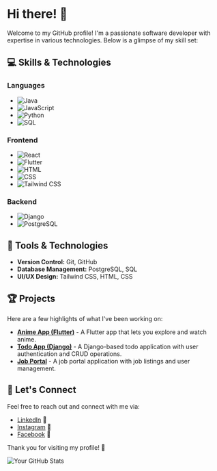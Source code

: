 # Hi there! 👋

Welcome to my GitHub profile! I'm a passionate software developer with expertise in various technologies. Below is a glimpse of my skill set:

## 💻 Skills & Technologies

### Languages
- ![Java](https://img.shields.io/badge/Java-%23E34A86?style=flat&logo=java&logoColor=white)
- ![JavaScript](https://img.shields.io/badge/JavaScript-%23F7DF1C?style=flat&logo=javascript&logoColor=black)
- ![Python](https://img.shields.io/badge/Python-%233B77A8?style=flat&logo=python&logoColor=white)
- ![SQL](https://img.shields.io/badge/SQL-%2307405B?style=flat&logo=sqlite&logoColor=white)

### Frontend
- ![React](https://img.shields.io/badge/React-%23282C34?style=flat&logo=react&logoColor=61DAFB)
- ![Flutter](https://img.shields.io/badge/Flutter-%2302569B?style=flat&logo=flutter&logoColor=white)
- ![HTML](https://img.shields.io/badge/HTML-%23E34F26?style=flat&logo=html5&logoColor=white)
- ![CSS](https://img.shields.io/badge/CSS-%231572B6?style=flat&logo=css3&logoColor=white)
- ![Tailwind CSS](https://img.shields.io/badge/Tailwind%20CSS-%2338B2AC?style=flat&logo=tailwind-css&logoColor=white)

### Backend
- ![Django](https://img.shields.io/badge/Django-%23092E20?style=flat&logo=django&logoColor=white)
- ![PostgreSQL](https://img.shields.io/badge/PostgreSQL-%233C7EBB?style=flat&logo=postgresql&logoColor=white)

## 🔧 Tools & Technologies
- **Version Control:** Git, GitHub
- **Database Management:** PostgreSQL, SQL
- **UI/UX Design:** Tailwind CSS, HTML, CSS

## 🏆 Projects
Here are a few highlights of what I've been working on:

- **[Anime App (Flutter)](https://github.com/pawal-karki/Anime-App-Flutter)** - A Flutter app that lets you explore and watch anime.
- **[Todo App (Django)](https://github.com/pawal-karki/todo_app_django_project)** - A Django-based todo application with user authentication and CRUD operations.
- **[Job Portal](https://github.com/pawal-karki/job_portal)** - A job portal application with job listings and user management.

## 🚀 Let's Connect
Feel free to reach out and connect with me via:

- [LinkedIn](https://www.linkedin.com/feed/) 🌟
- [Instagram](https://www.instagram.com/pawal_karki/) 📸
- [Facebook](https://www.facebook.com/pawal.karki) 📘

Thank you for visiting my profile! 🌟

<!-- GitHub Stats -->
![Your GitHub Stats](https://github-readme-stats.vercel.app/api?username=pawal-karki&show_icons=true&hide_title=true&hide=prs&count_private=true&theme=radical)
